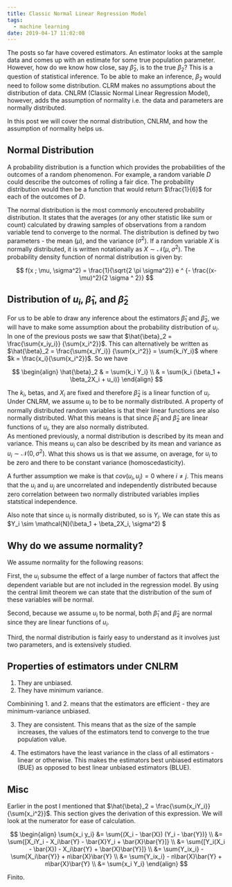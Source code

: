 ```yaml
---
title: Classic Normal Linear Regression Model
tags:
  - machine learning
date: 2019-04-17 11:02:08
---
```



The posts so far have covered estimators. An estimator looks at the sample data and comes up with an estimate for some true population parameter. However, how do we know how close, say $\hat{\beta}_2$, is to the true $\beta_2$? This is a question of statistical inference. To be able to make an inference, $\beta_2$ would need to follow some distribution. CLRM makes no assumptions about the distribution of data. CNLRM (Classic Normal Linear Regression Model), however, adds the assumption of normality i.e. the data and parameters are normally distributed.  

In this post we will cover the normal distribution, CNLRM, and how the assumption of normality helps us.  

## Normal Distribution  

A probability distribution is a function which provides the probabilities of the outcomes of a random phenomenon. For example, a random variable $D$ could describe the outcomes of rolling a fair dice. The probability distribution would then be a function that would return $\frac{1}{6}$ for each of the outcomes of $D$.

The normal distribution is the most commonly encoutered probability distribution. It states that the averages (or any other statistic like sum or count) calculated by drawing samples of observations from a random variable tend to converge to the normal. The distribution is defined by two parameters - the mean ($\mu$), and the variance ($\sigma^2$). If a random variable $X$ is normally distributed, it is written notationally as $X \sim \mathcal{N}(\mu, \sigma^2)$. The probability density function of normal distribution is given by:  

$$  
f(x ; \mu, \sigma^2) = \frac{1}{\sqrt{2 \pi \sigma^2}} e ^ {- \frac{(x-\mu)^2}{2 \sigma ^ 2}}
$$  

## Distribution of $u_i$, $\hat{\beta}_1$, and $\hat{\beta}_2$

For us to be able to draw any inference about the estimators $\hat{\beta}_1$ and $\hat{\beta}_2$, we will have to make some assumption about the probability distribution of $u_i$. In one of the previous posts we saw that $\hat{\beta}_2 = \frac{\sum{x_iy_i}} {\sum{x_i^2}}$. This can alternatively be written as $\hat{\beta}_2 = \frac{\sum{x_iY_i}} {\sum{x_i^2}} = \sum{k_iY_i}$ where $k = \frac{x_i}{\sum{x_i^2}}$. So we have  

$$
\begin{align}
\hat{\beta}_2 & = \sum{k_i Y_i} \\
& = \sum{k_i (\beta_1 + \beta_2X_i + u_i)} 
\end{align} 
$$ 

The $k_i$, betas, and $X_i$ are fixed and therefore $\hat{\beta}_2$ is a linear function of $u_i$. Under CNLRM, we assume $u_i$ to be to be normally distributed. A property of normally distributed random variables is that their linear functions are also normally distributed. What this means is that since $\hat{\beta}_1$ and $\hat{\beta}_2$ are linear functions of $u_i$, they are also normally distributed.  
As mentioned previously, a normal distribution is described by its mean and variance. This means $u_i$ can also be described by its mean and variance as $u_i \sim \mathcal{N}(0, \sigma^2)$. What this shows us is that we assume, on average, for $u_i$ to be zero and there to be constant variance (homoscedasticity). 

A further assumption we make is that $cov(u_i, u_j) = 0$ where $i \ne j$. This means that the $u_i$ and $u_j$ are uncorrelated and independently distributed because zero correlation between two normally distributed variables implies statstical independence. 

Also note that since $u_i$ is normally distributed, so is $Y_i$. We can state this as $Y_i \sim \mathcal{N}(\beta_1 + \beta_2X_i, \sigma^2) $ 

## Why do we assume normality?  

We assume normality for the following reasons:  

First, the $u_i$ subsume the effect of a large number of factors that affect the dependent variable but are not included in the regression model. By using the central limit theorem we can state that the distribution of the sum of these variables will be normal. 

Second, because we assume $u_i$ to be normal, both $\hat{\beta}_1$ and $\hat{\beta}_2$ are normal since they are linear functions of $u_i$.  

Third, the normal distribution is fairly easy to understand as it involves just two parameters, and is extensively studied.  

## Properties of estimators under CNLRM  

1. They are unbiased.  
2. They have minimum variance.  

Combinining 1. and 2. means that the estimators are efficient - they are minimum-variance unbiased.  

3. They are consistent. This means that as the size of the sample increases, the values of the estimators tend to converge to the true population value.  

4. The estimators have the least variance in the class of all estimators - linear or otherwise. This makes the estimators best unbiased estimators (BUE) as opposed to best linear unbiased estimators (BLUE).

## Misc  

Earlier in the post I mentioned that $\hat{\beta}_2 = \frac{\sum{x_iY_i}} {\sum{x_i^2}}$. This section gives the derivation of this expression. We will look at the numerator for ease of calculation.  

$$
\begin{align} 
\sum{x_i y_i} &=  \sum{(X_i - \bar{X}) (Y_i - \bar{Y})} \\
&= \sum{[X_iY_i - X_i\bar{Y} - \bar{X}Y_i + \bar{X}\bar{Y}]} \\
&= \sum{[Y_i(X_i - \bar{X}) - X_i\bar{Y} + \bar{X}\bar{Y}]} \\ 
&= \sum{Y_ix_i} - \sum{X_i\bar{Y}} + n\bar{X}\bar{Y} \\
&= \sum{Y_ix_i} - n\bar{X}\bar{Y} + n\bar{X}\bar{Y} \\ 
&= \sum{x_i Y_i} 
\end{align}
$$


Finito.
